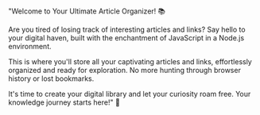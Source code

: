 "Welcome to Your Ultimate Article Organizer! 📚

Are you tired of losing track of interesting articles and links? Say hello to your digital haven, built with the enchantment of JavaScript in a Node.js environment.

This is where you'll store all your captivating articles and links, effortlessly organized and ready for exploration. No more hunting through browser history or lost bookmarks.

It's time to create your digital library and let your curiosity roam free. Your knowledge journey starts here!" 🚀
